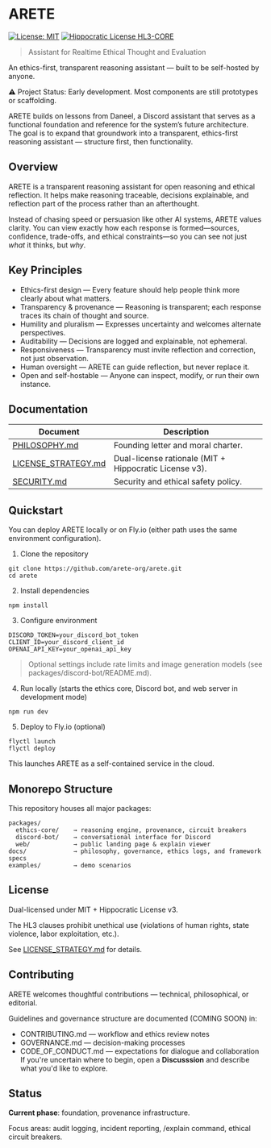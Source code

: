 # ARETE
[![License: MIT](https://img.shields.io/badge/License-MIT-yellow.svg)](https://opensource.org/licenses/MIT)
[![Hippocratic License HL3-CORE](https://img.shields.io/static/v1?label=Hippocratic%20License&message=HL3-CORE&labelColor=5e2751&color=bc8c3d)](https://firstdonoharm.dev/version/3/0/core.html)
> Assistant for Realtime Ethical Thought and Evaluation

An ethics-first, transparent reasoning assistant — built to be self-hosted by anyone.

⚠️ Project Status: Early development. Most components are still prototypes or scaffolding.

ARETE builds on lessons from Daneel, a Discord assistant that serves as a functional foundation and reference for the system’s future architecture. The goal is to expand that groundwork into a transparent, ethics-first reasoning assistant — structure first, then functionality.

## Overview
ARETE is a transparent reasoning assistant for open reasoning and ethical reflection.
It helps make reasoning traceable, decisions explainable, and reflection part of the process rather than an afterthought.

Instead of chasing speed or persuasion like other AI systems, ARETE values clarity. You can view exactly how each response is formed—sources, confidence, trade-offs, and ethical constraints—so you can see not just *what* it thinks, but *why*.

## Key Principles
- Ethics-first design — Every feature should help people think more clearly about what matters.
- Transparency & provenance — Reasoning is transparent; each response traces its chain of thought and source.
- Humility and pluralism — Expresses uncertainty and welcomes alternate perspectives.
- Auditability — Decisions are logged and explainable, not ephemeral.
- Responsiveness — Transparency must invite reflection and correction, not just observation.
- Human oversight — ARETE can guide reflection, but never replace it.
- Open and self-hostable — Anyone can inspect, modify, or run their own instance.



## Documentation

| Document  | Description |
| ------------- | ------------- |
| [PHILOSOPHY.md](PHILOSOPHY.md)  | Founding letter and moral charter. |
| [LICENSE_STRATEGY.md](LICENSE_STRATEGY.md)  | Dual-license rationale (MIT + Hippocratic License v3). |
| [SECURITY.md](.github/SECURITY.md) | Security and ethical safety policy. |

## Quickstart
You can deploy ARETE locally or on Fly.io (either path uses the same environment configuration).
1. Clone the repository
```
git clone https://github.com/arete-org/arete.git
cd arete
```
2. Install dependencies
```
npm install
```
3. Configure environment
```
DISCORD_TOKEN=your_discord_bot_token
CLIENT_ID=your_discord_client_id
OPENAI_API_KEY=your_openai_api_key
```
> Optional settings include rate limits and image generation models (see packages/discord-bot/README.md).

4. Run locally
(starts the ethics core, Discord bot, and web server in development mode)
```
npm run dev
```
5. Deploy to Fly.io (optional)
```
flyctl launch
flyctl deploy
```
This launches ARETE as a self-contained service in the cloud.

## Monorepo Structure
This repository houses all major packages:
```
packages/
  ethics-core/    → reasoning engine, provenance, circuit breakers
  discord-bot/    → conversational interface for Discord
  web/            → public landing page & explain viewer
docs/             → philosophy, governance, ethics logs, and framework specs
examples/         → demo scenarios
```

## License

Dual-licensed under MIT + Hippocratic License v3.

The HL3 clauses prohibit unethical use (violations of human rights, state violence, labor exploitation, etc.).

See [LICENSE_STRATEGY.md](LICENSE_STRATEGY.md) for details.

## Contributing

ARETE welcomes thoughtful contributions — technical, philosophical, or editorial.

Guidelines and governance structure are documented (COMING SOON) in:
- CONTRIBUTING.md — workflow and ethics review notes
- GOVERNANCE.md — decision-making processes
- CODE_OF_CONDUCT.md — expectations for dialogue and collaboration
If you're uncertain where to begin, open a **Discusssion** and describe what you'd like to explore.

## Status
**Current phase**: foundation, provenance infrastructure.

Focus areas: audit logging, incident reporting, /explain command, ethical circuit breakers.
